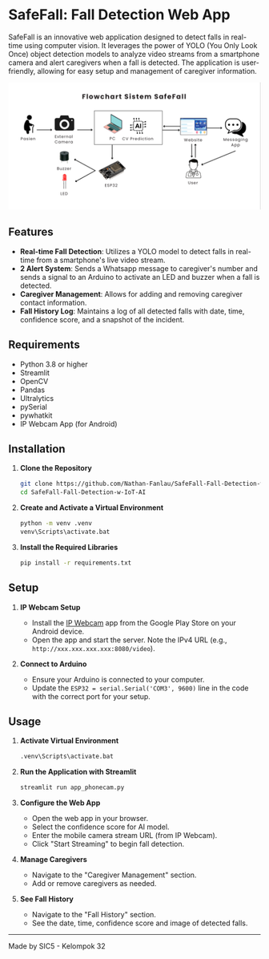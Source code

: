 # SafeFall: Fall Detection Web App

SafeFall is an innovative web application designed to detect falls in real-time using computer vision. It leverages the power of YOLO (You Only Look Once) object detection models to analyze video streams from a smartphone camera and alert caregivers when a fall is detected. The application is user-friendly, allowing for easy setup and management of caregiver information.

![screenshot](Flowchart.png)

## Features

- **Real-time Fall Detection**: Utilizes a YOLO model to detect falls in real-time from a smartphone's live video stream.
- **2 Alert System**: Sends a Whatsapp message to caregiver's number and sends a signal to an Arduino to activate an LED and buzzer when a fall is detected.
- **Caregiver Management**: Allows for adding and removing caregiver contact information.
- **Fall History Log**: Maintains a log of all detected falls with date, time, confidence score, and a snapshot of the incident.

## Requirements

- Python 3.8 or higher
- Streamlit
- OpenCV
- Pandas
- Ultralytics
- pySerial
- pywhatkit
- IP Webcam App (for Android)

## Installation

1. **Clone the Repository**
    ```bash
    git clone https://github.com/Nathan-Fanlau/SafeFall-Fall-Detection-w-IoT-AI.git
    cd SafeFall-Fall-Detection-w-IoT-AI
    ```
    
2. **Create and Activate a Virtual Environment**
    ```bash
    python -m venv .venv
    venv\Scripts\activate.bat
    ```

3. **Install the Required Libraries**
    ```bash
    pip install -r requirements.txt
    ```

## Setup

1. **IP Webcam Setup**
   - Install the [IP Webcam](https://play.google.com/store/apps/details?id=com.pas.webcam) app from the Google Play Store on your Android device.
   - Open the app and start the server. Note the IPv4 URL (e.g., `http://xxx.xxx.xxx.xxx:8080/video`).

2. **Connect to Arduino**
   - Ensure your Arduino is connected to your computer.
   - Update the `ESP32 = serial.Serial('COM3', 9600)` line in the code with the correct port for your setup.

## Usage

1. **Activate Virtual Environment**
    ```bash
    .venv\Scripts\activate.bat
    ```

2. **Run the Application with Streamlit**
    ```bash
    streamlit run app_phonecam.py
    ```

3. **Configure the Web App**
   - Open the web app in your browser.
   - Select the confidence score for AI model.
   - Enter the mobile camera stream URL (from IP Webcam).
   - Click "Start Streaming" to begin fall detection.

4. **Manage Caregivers**
   - Navigate to the "Caregiver Management" section.
   - Add or remove caregivers as needed.

5. **See Fall History**
   - Navigate to the "Fall History" section.
   - See the date, time, confidence score and image of detected falls.

---

Made by SIC5 - Kelompok 32

